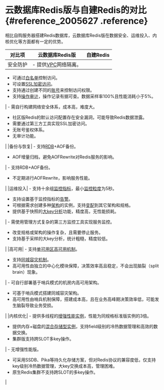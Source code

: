 # 云数据库Redis版与自建Redis的对比 {#reference_2005627 .reference}

相比自购服务器搭建Redis数据库，云数据库Redis版在数据安全、运维投入、内核优化等方面都有一定的优势。

|对比项|云数据库Redis版|自建Redis|
|---|----------|-------|
|安全防护| -   提供[VPC](../../../../cn.zh-CN/产品简介/什么是专有网络.md#)网络隔离。
-   可通过[白名单](../../../../cn.zh-CN/快速入门/步骤2：设置白名单.md#)控制访问。
-   可设置[SSL加密访问](../../../../cn.zh-CN/用户指南/实例管理/设置SSL加密.md#)。
-   支持通过创建不同的[账号](../../../../cn.zh-CN/用户指南/实例管理/账号管理.md#)来控制访问权限。
-   支持[操作审计](../../../../cn.zh-CN/用户指南/日志管理/查询审计日志.md#)，操作记录有据可查。数据采样率100%且性能消耗小于5%。

 | -   需自行构建网络安全体系，成本高，难度大。
-   社区版Redis的默认访问配置存在安全漏洞，可能导致Redis数据泄露。
-   需要通过第三方工具实现SSL加密访问。
-   无账号鉴权体系。
-   无审计功能。

 |
|备份与恢复| -   支持[RDB](../../../../cn.zh-CN/用户指南/备份与恢复/在控制台进行备份与恢复.md#)+AOF备份。
-   AOF增量归档，避免AOFRewrite对Redis服务的影响。

 | -   支持RDB+AOF备份。
-   不定期进行AOFRewrite，影响服务性能。

 |
|运维投入| -   支持十余组[监控指标](../../../../cn.zh-CN/用户指南/性能监控/监控指标说明.md#)，最小[监控粒度](../../../../cn.zh-CN/用户指南/性能监控/修改监控频率.md#)为5秒。
-   支持设置基于监控指标的[告警](../../../../cn.zh-CN/用户指南/报警设置.md#)。
-   可根据需求创建多种[架构](cn.zh-CN/产品简介/产品系列/产品系列概述.md#)的实例，支持[变配](../../../../cn.zh-CN/用户指南/实例管理/变更配置.md#)到其它架构和规格。
-   提供基于快照的[大key分析](../../../../cn.zh-CN/用户指南/缓存分析.md#)功能，精度高，无性能损耗。

 | -   需使用管理方式复杂的第三方监控工具实现服务监控。
-   改变规格或架构的操作复杂，且需要停止服务。
-   支持基于采样的大key分析，统计粗糙，精度较低。

 |
|高可用| -   支持[单可用区高可用机制](cn.zh-CN/产品简介/灾备简介.md#section_u3t_f4t_2gb)。
-   支持[同城容灾机制](cn.zh-CN/产品简介/灾备简介.md#section_h5s_zxn_fgb)。
-   高可用性由独立的中心化模块保障，决策效率高且稳定，不会出现脑裂（split brain）现象。

 | -   可自行部署基于哨兵模式的机房内高可用架构。
-   可基于哨兵模式搭建同城容灾架构。
-   高可用性由哨兵机制保障，搭建成本高，且在业务高峰期决策效率低，可能发生脑裂导致业务受损。

 |
|内核优化| -   提供多线程的[增强性能实例](cn.zh-CN/产品简介/增强性能实例/什么是Redis增强性能实例.md#)，性能为同规格标准版实例的3倍。
-   提供内存+磁盘的[混合存储型实例](cn.zh-CN/产品简介/混合存储型实例/什么是Redis混合存储型实例.md#)，支持field级别的冷热数据管理和高效的数据交换。
-   集群版支持跨SLOT多key操作。

 | -   无增强性能版。
-   可采用SSDB、Pika等持久化存储方案，但对Redis协议的兼容度低，仅支持key级别冷热数据管理，大key交换成本高，管理困难。
-   原生Redis集群不支持跨SLOT的多key操作。

 |

